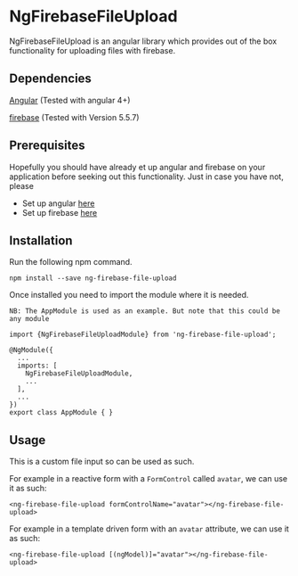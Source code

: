 # NgFirebaseFileUpload

NgFirebaseFileUpload is an angular library which provides out of the box 
functionality for uploading files with firebase.

## Dependencies

<a href="https://angular.io" rel="nofollow">Angular</a>
  (Tested with angular 4+)
  
<a href="https://www.npmjs.com/package/firebase" rel="nofollow">firebase</a> 
  (Tested with Version 5.5.7)
  
  
## Prerequisites
Hopefully you should have already et up angular and firebase on your 
application before seeking out this functionality. Just in case you have
not, please 

- Set up angular <a href="https://angular.io/guide/quickstart">here</a> 
- Set up firebase <a href="https://www.npmjs.com/package/firebase">here</a>

  
## Installation

Run the following npm command.

`npm install --save ng-firebase-file-upload`

Once installed you need to import the module where it is needed.

`NB: The AppModule is used as an example. But note that this could be any module`

```
import {NgFirebaseFileUploadModule} from 'ng-firebase-file-upload';

@NgModule({
  ...
  imports: [
    NgFirebaseFileUploadModule,
    ...
  ],
  ...
})
export class AppModule { }
```

## Usage

This is a custom file input so can be used as such.

For example in a reactive form with a `FormControl` called `avatar`, we can use it as such:

`<ng-firebase-file-upload formControlName="avatar"></ng-firebase-file-upload>`

For example in a template driven form with an `avatar` attribute, we can use it as such:

`<ng-firebase-file-upload [(ngModel)]="avatar"></ng-firebase-file-upload>`

 
